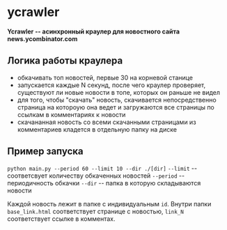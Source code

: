 # ycrawler

**Ycrawler -- асинхронный краулер для новостного сайта news.ycombinator.com**

## Логика работы краулера
* обкачивать топ новостей, первые 30 на корневой станице
* запускается каждые N секунд, после чего краулер проверяет, существуют ли новые
новости в топе, которых он раньше не видел
* для того, чтобы "скачать" новость, скачивается непосредственно страница на котороую она ведет и загружаются все
страницы по ссылкам в комментариях к новости
* скачананная новость со всеми скачанными страницами из комментариев кладется в отдельную папку на диске

## Пример запуска

`python main.py --period 60 --limit 10 --dir ./[dir]`
`--limit` -- соответсвует количеству обкаченных новостей
`--period` -- периодичность обкачки
`--dir` -- папка в которую складываются новости

Каждой новость лежит в папке с индивидуальным `id`. 
Внутри папки `base_link.html` соответствует странице с новостью, `link_N` соответствует
ссылке в комментах.